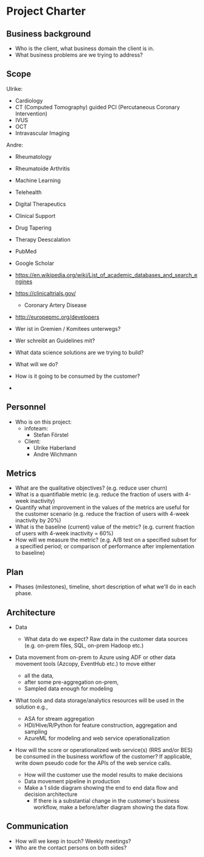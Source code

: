 # Project Charter

## Business background

* Who is the client, what business domain the client is in.
* What business problems are we trying to address?

## Scope
Ulrike:
* Cardiology
* CT (Computed Tomography) guided PCI (Percutaneous Coronary Intervention)
* IVUS
* OCT
* Intravascular Imaging

Andre:
* Rheumatology
* Rheumatoide Arthritis
* Machine Learning
* Telehealth
* Digital Therapeutics
* Clinical Support
* Drug Tapering
* Therapy Deescalation

* PubMed
* Google Scholar
* https://en.wikipedia.org/wiki/List_of_academic_databases_and_search_engines
* https://clinicaltrials.gov/
  * Coronary Artery Disease
* http://europepmc.org/developers

* Wer ist in Gremien / Komitees unterwegs?
* Wer schreibt an Guidelines mit?


* What data science solutions are we trying to build?
* What will we do?
* How is it going to be consumed by the customer?

* 

## Personnel
* Who is on this project:
    * infoteam:
        * Stefan Förstel
    * Client:
        * Ulrike Haberland
        * Andre Wichmann
	
## Metrics
* What are the qualitative objectives? (e.g. reduce user churn)
* What is a quantifiable metric  (e.g. reduce the fraction of users with 4-week inactivity)
* Quantify what improvement in the values of the metrics are useful for the customer scenario (e.g. reduce the  fraction of users with 4-week inactivity by 20%) 
* What is the baseline (current) value of the metric? (e.g. current fraction of users with 4-week inactivity = 60%)
* How will we measure the metric? (e.g. A/B test on a specified subset for a specified period; or comparison of performance after implementation to baseline)

## Plan
* Phases (milestones), timeline, short description of what we'll do in each phase.

## Architecture
* Data
  * What data do we expect? Raw data in the customer data sources (e.g. on-prem files, SQL, on-prem Hadoop etc.)
* Data movement from on-prem to Azure using ADF or other data movement tools (Azcopy, EventHub etc.) to move either
  * all the data, 
  * after some pre-aggregation on-prem,
  * Sampled data enough for modeling 

* What tools and data storage/analytics resources will be used in the solution e.g.,
  * ASA for stream aggregation
  * HDI/Hive/R/Python for feature construction, aggregation and sampling
  * AzureML for modeling and web service operationalization
* How will the score or operationalized web service(s) (RRS and/or BES) be consumed in the business workflow of the customer? If applicable, write down pseudo code for the APIs of the web service calls.
  * How will the customer use the model results to make decisions
  * Data movement pipeline in production
  * Make a 1 slide diagram showing the end to end data flow and decision architecture
    * If there is a substantial change in the customer's business workflow, make a before/after diagram showing the data flow.

## Communication
* How will we keep in touch? Weekly meetings?
* Who are the contact persons on both sides?
